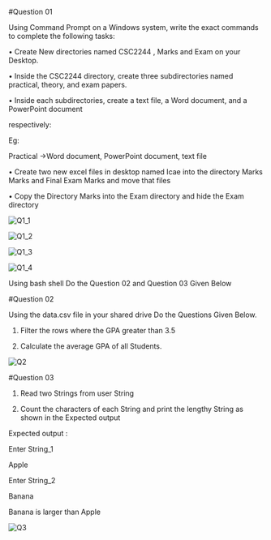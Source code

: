 #Question 01

 Using Command Prompt on a Windows system, write the exact commands to complete the
 following tasks:
 
 • Create New directories named CSC2244 , Marks and Exam on your Desktop.
 
 • Inside the CSC2244 directory, create three subdirectories named practical, theory, and exam
 papers.
 
 • Inside each subdirectories, create a text file, a Word document, and a PowerPoint document
 
 respectively:
 
 Eg:
 
 Practical →Word document, PowerPoint document, text file
 
 • Create two new excel files in desktop named Icae
 into the directory Marks
 Marks and Final
 Exam
 Marks and move that files
 
 • Copy the Directory Marks into the Exam directory and hide the Exam directory

![Q1_1](https://github.com/user-attachments/assets/3de1b1d8-5994-4580-95a1-3ff5257e21c9)

![Q1_2](https://github.com/user-attachments/assets/b1e0a9c7-6be4-4919-b56d-50d5833d08ca)

![Q1_3](https://github.com/user-attachments/assets/5ac472d2-1609-44f7-8793-2e67b242bb68)

![Q1_4](https://github.com/user-attachments/assets/ad8645f1-2e2a-4543-b615-056d714e9013)

Using bash shell Do the Question 02 and Question 03 Given Below

 #Question 02
 
 Using the data.csv file in your shared drive Do the Questions Given Below.
 
 1. Filter the rows where the GPA greater than 3.5
    
 2. Calculate the average GPA of all Students.

![Q2](https://github.com/user-attachments/assets/074c570a-a8f2-4190-bc5e-388315fbd792)

 #Question 03
 1. Read two Strings from user String
 
 2. Count the characters of each String and print the lengthy String as shown in the Expected output
    
 Expected output :
 
 Enter String_1
 
 Apple
 
 Enter String_2
 
 Banana
 
 Banana is larger than Apple

 ![Q3](https://github.com/user-attachments/assets/82bc4eba-9fa5-49c4-8a85-e44974bafaf0)
